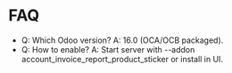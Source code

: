 # FAQ

- Q: Which Odoo version? A: 16.0 (OCA/OCB packaged).
- Q: How to enable? A: Start server with --addon account_invoice_report_product_sticker or install in UI.
